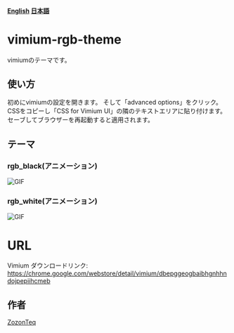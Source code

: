 #### [English](https://github.com/ZozonTeq/vimium-rgb-theme/blob/main/README.md) [日本語](https://github.com/ZozonTeq/vimium-rgb-theme/blob/main/README.ja.md) 
# vimium-rgb-theme
vimiumのテーマです。
## 使い方
初めにvimiumの設定を開きます。
そして「advanced options」をクリック。
CSSをコピーし「CSS for Vimium UI」の隣のテキストエリアに貼り付けます。
セーブしてブラウザーを再起動すると適用されます。
## テーマ
### rgb_black(アニメーション)
![GIF](https://github.com/ZozonTeq/vimium-rgb-theme/blob/main/image/rgbblack.gif)
### rgb_white(アニメーション)
![GIF](https://github.com/ZozonTeq/vimium-rgb-theme/blob/main/image/rgbwhite.gif)
# URL
Vimium ダウンロードリンク: https://chrome.google.com/webstore/detail/vimium/dbepggeogbaibhgnhhndojpepiihcmeb

## 作者
[ZozonTeq](https://github.com/ZozonTeq)
